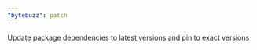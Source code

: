 ```yaml
---
"bytebuzz": patch
---
```


Update package dependencies to latest versions and pin to exact versions
